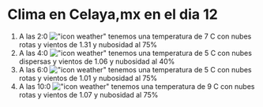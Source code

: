 # Clima en Celaya,mx en el dia 12

1. A las 2:0 !["icon weather"](http://openweathermap.org/img/w/04n.png) tenemos una temperatura de 7 C con nubes rotas y  vientos de 1.31 y nubosidad al 75%
1. A las 4:0 !["icon weather"](http://openweathermap.org/img/w/03n.png) tenemos una temperatura de 5 C con nubes dispersas y  vientos de 1.06 y nubosidad al 40%
1. A las 6:0 !["icon weather"](http://openweathermap.org/img/w/04n.png) tenemos una temperatura de 5 C con nubes rotas y  vientos de 1.01 y nubosidad al 75%
1. A las 10:0 !["icon weather"](http://openweathermap.org/img/w/04d.png) tenemos una temperatura de 9 C con nubes rotas y  vientos de 1.07 y nubosidad al 75%
